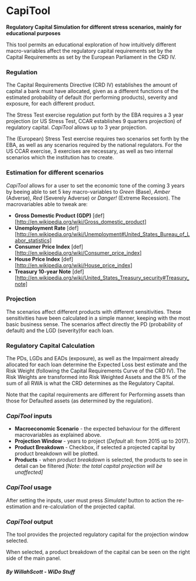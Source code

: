# CapiTool

**Regulatory Capital Simulation for different stress scenarios, mainly for educational purposes**

This tool permits an educational exploration of how intuitively different macro-variables affect the regulatory capital requirements set by the Capital Requirements as set by the European Parliament in the CRD IV.


### Regulation
The Capital Requirements Directive (CRD IV) establishes the amount of capital a bank must have allocated, given as a different functions of the estimated probability of default (for performing products), severity and exposure, for each different product.

The Stress Test exercise regulation put forth by the EBA requires a 3 year projection (or US Stress Test, CCAR establishes 9 quarters projection) of regulatory capital. *CapiTool* allows up to 3 year projection.

The (European) Stress Test exercise requires two scenarios set forth by the EBA, as well as any scenarios required by the national regulators. For the US CCAR exercise, 3 exercises are necessary, as well as two internal scenarios which the institution has to create.


### Estimation for different scenarios
*CapiTool* allows for a user to set the economic tone of the coming 3 years by beeing able to set 5 key macro-variables to *Green* (Base), *Amber* (Adverse), *Red* (Severely Adverse) or *Danger!* (Extreme Recession). The macrovariables able to tweak are:
 - **Gross Domestic Product (GDP)** [def] [http://en.wikipedia.org/wiki/Gross_domestic_product]
 - **Unemployment Rate** [def] [http://en.wikipedia.org/wiki/Unemployment#United_States_Bureau_of_Labor_statistics]
 - **Consumer Price Index** [def] [http://en.wikipedia.org/wiki/Consumer_price_index]
 - **House Price Index** [def] [http://en.wikipedia.org/wiki/House_price_index]
 - **Treasury 10-year Note** [def] [http://en.wikipedia.org/wiki/United_States_Treasury_security#Treasury_note]


### Projection
The scenarios affect different products with different sensitivities. These sensitivities have been calculated in a simple manner, keeping with the most basic business sense. The scenarios affect directly the PD (probability of default) and the LGD (severity)for each loan.

### Regulatory Capital Calculation
The PDs, LGDs and EADs (exposure), as well as the Impairment already allocated for each loan determine the Expected Loss best estimate and the Risk Weight (following the Capital Requirements Curve of the CRD IV). The Risk Weights are transformed into Risk Weighted Assets and the 8% of the sum of all RWA is what the CRD determines as the Regulatory Capital.

Note that the capital requirements are different for Performing assets than those for Defaulted assets (as determined by the regulation).


### *CapiTool* inputs
 - **Macroeconomic Scenario** - the expected behaviour for the different macrovariables as explained above.
 - **Projection Window** - years to project (*Default* all: from 2015 up to 2017).
 - **Product Breakdown** - Checkbox, if selected a projected capital by product breakdown will be plotted.
 - **Products** - when *product breakdown* is selected, the products to see in detail can be filtered *[Note: the total capital projection will be unaffected]*


### *CapiTool* usage
After setting the inputs, user must press *Simulate!* button to action the re-estimation and re-calculation of the projected capital.


### *CapiTool* output
The tool provides the projected regulatory capital for the projection window selected.

When selected, a product breakdown of the capital can be seen on the right side of the main panel.


##### By WillahScott - WiDo Stuff